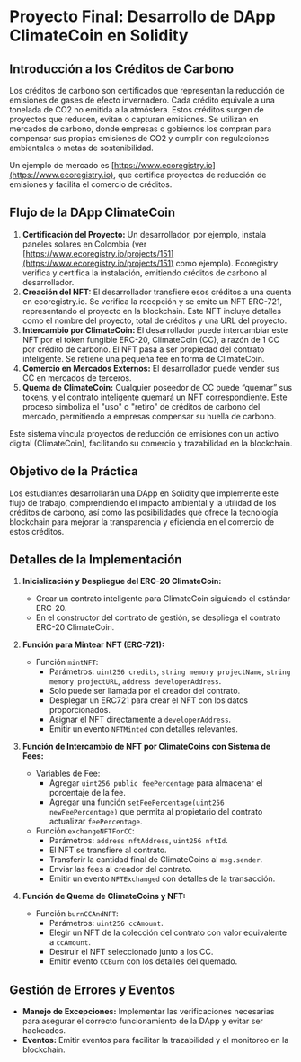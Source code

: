 # Proyecto Final: Desarrollo de DApp ClimateCoin en Solidity

## Introducción a los Créditos de Carbono

Los créditos de carbono son certificados que representan la reducción de emisiones de gases de efecto invernadero. Cada crédito equivale a una tonelada de CO2 no emitida a la atmósfera. Estos créditos surgen de proyectos que reducen, evitan o capturan emisiones. Se utilizan en mercados de carbono, donde empresas o gobiernos los compran para compensar sus propias emisiones de CO2 y cumplir con regulaciones ambientales o metas de sostenibilidad.

Un ejemplo de mercado es [https://www.ecoregistry.io](https://www.ecoregistry.io), que certifica proyectos de reducción de emisiones y facilita el comercio de créditos.

## Flujo de la DApp ClimateCoin

1.  **Certificación del Proyecto:** Un desarrollador, por ejemplo, instala paneles solares en Colombia (ver [https://www.ecoregistry.io/projects/151](https://www.ecoregistry.io/projects/151) como ejemplo). Ecoregistry verifica y certifica la instalación, emitiendo créditos de carbono al desarrollador.
2.  **Creación del NFT:** El desarrollador transfiere esos créditos a una cuenta en ecoregistry.io. Se verifica la recepción y se emite un NFT ERC-721, representando el proyecto en la blockchain. Este NFT incluye detalles como el nombre del proyecto, total de créditos y una URL del proyecto.
3.  **Intercambio por ClimateCoin:** El desarrollador puede intercambiar este NFT por el token fungible ERC-20, ClimateCoin (CC), a razón de 1 CC por crédito de carbono. El NFT pasa a ser propiedad del contrato inteligente. Se retiene una pequeña fee en forma de ClimateCoin.
4.  **Comercio en Mercados Externos:** El desarrollador puede vender sus CC en mercados de terceros.
5.  **Quema de ClimateCoin:** Cualquier poseedor de CC puede “quemar” sus tokens, y el contrato inteligente quemará un NFT correspondiente. Este proceso simboliza el "uso" o "retiro" de créditos de carbono del mercado, permitiendo a empresas compensar su huella de carbono.

Este sistema vincula proyectos de reducción de emisiones con un activo digital (ClimateCoin), facilitando su comercio y trazabilidad en la blockchain.

## Objetivo de la Práctica

Los estudiantes desarrollarán una DApp en Solidity que implemente este flujo de trabajo, comprendiendo el impacto ambiental y la utilidad de los créditos de carbono, así como las posibilidades que ofrece la tecnología blockchain para mejorar la transparencia y eficiencia en el comercio de estos créditos.

## Detalles de la Implementación

1.  **Inicialización y Despliegue del ERC-20 ClimateCoin:**
    *   Crear un contrato inteligente para ClimateCoin siguiendo el estándar ERC-20.
    *   En el constructor del contrato de gestión, se despliega el contrato ERC-20 ClimateCoin.

2.  **Función para Mintear NFT (ERC-721):**
    *   Función `mintNFT`:
        *   Parámetros: `uint256 credits`, `string memory projectName`, `string memory projectURL`, `address developerAddress`.
        *   Solo puede ser llamada por el creador del contrato.
        *   Desplegar un ERC721 para crear el NFT con los datos proporcionados.
        *   Asignar el NFT directamente a `developerAddress`.
        *   Emitir un evento `NFTMinted` con detalles relevantes.

3.  **Función de Intercambio de NFT por ClimateCoins con Sistema de Fees:**
    *   Variables de Fee:
        *   Agregar `uint256 public feePercentage` para almacenar el porcentaje de la fee.
        *   Agregar una función `setFeePercentage(uint256 newFeePercentage)` que permita al propietario del contrato actualizar `feePercentage`.
    *   Función `exchangeNFTForCC`:
        *   Parámetros: `address nftAddress`, `uint256 nftId`.
        *   El NFT se transfiere al contrato.
        *   Transferir la cantidad final de ClimateCoins al `msg.sender`.
        *   Enviar las fees al creador del contrato.
        *   Emitir un evento `NFTExchanged` con detalles de la transacción.

4.  **Función de Quema de ClimateCoins y NFT:**
    *   Función `burnCCAndNFT`:
        *   Parámetros: `uint256 ccAmount`.
        *   Elegir un NFT de la colección del contrato con valor equivalente a `ccAmount`.
        *   Destruir el NFT seleccionado junto a los CC.
        *   Emitir evento `CCBurn` con los detalles del quemado.

## Gestión de Errores y Eventos

*   **Manejo de Excepciones:** Implementar las verificaciones necesarias para asegurar el correcto funcionamiento de la DApp y evitar ser hackeados.
*   **Eventos:** Emitir eventos para facilitar la trazabilidad y el monitoreo en la blockchain.
